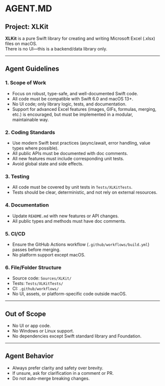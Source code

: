 # AGENT.MD

## Project: XLKit

**XLKit** is a pure Swift library for creating and writing Microsoft Excel (.xlsx) files on macOS.  
There is no UI—this is a backend/data library only.

---

## Agent Guidelines

### 1. Scope of Work
- Focus on robust, type-safe, and well-documented Swift code.
- All code must be compatible with Swift 6.0 and macOS 13+.
- No UI code; only library logic, tests, and documentation.
- Support for advanced Excel features (images, GIFs, formulas, merging, etc.) is encouraged, but must be implemented in a modular, maintainable way.

### 2. Coding Standards
- Use modern Swift best practices (async/await, error handling, value types where possible).
- All public APIs must be documented with doc comments.
- All new features must include corresponding unit tests.
- Avoid global state and side effects.

### 3. Testing
- All code must be covered by unit tests in `Tests/XLKitTests`.
- Tests should be clear, deterministic, and not rely on external resources.

### 4. Documentation
- Update `README.md` with new features or API changes.
- All public types and methods must have doc comments.

### 5. CI/CD
- Ensure the GitHub Actions workflow (`.github/workflows/build.yml`) passes before merging.
- No platform support except macOS.

### 6. File/Folder Structure
- Source code: `Sources/XLKit/`
- Tests: `Tests/XLKitTests/`
- CI: `.github/workflows/`
- No UI, assets, or platform-specific code outside macOS.

---

## Out of Scope

- No UI or app code.
- No Windows or Linux support.
- No dependencies except Swift standard library and Foundation.

---

## Agent Behavior

- Always prefer clarity and safety over brevity.
- If unsure, ask for clarification in a comment or PR.
- Do not auto-merge breaking changes. 